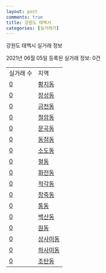 ```yaml
---
layout: post
comments: true
title: 강원도 태백시
categories: [실거래가]
---
```


강원도 태백시 실거래 정보

2021년 06월 05일 등록된 실거래 정보: 0건


<table>
  <tr>
    <td>실거래 수</td>
    <td>지역</td>
  </tr>

  
  <tr>
    <td><a href="4219010100.html">0</a></td>
    <td><a href="4219010100.html">황지동</a></td>
  </tr>
    

  <tr>
    <td><a href="4219010200.html">0</a></td>
    <td><a href="4219010200.html">장성동</a></td>
  </tr>
    

  <tr>
    <td><a href="4219010300.html">0</a></td>
    <td><a href="4219010300.html">금천동</a></td>
  </tr>
    

  <tr>
    <td><a href="4219010400.html">0</a></td>
    <td><a href="4219010400.html">철암동</a></td>
  </tr>
    

  <tr>
    <td><a href="4219010500.html">0</a></td>
    <td><a href="4219010500.html">문곡동</a></td>
  </tr>
    

  <tr>
    <td><a href="4219010600.html">0</a></td>
    <td><a href="4219010600.html">동점동</a></td>
  </tr>
    

  <tr>
    <td><a href="4219010700.html">0</a></td>
    <td><a href="4219010700.html">소도동</a></td>
  </tr>
    

  <tr>
    <td><a href="4219010800.html">0</a></td>
    <td><a href="4219010800.html">혈동</a></td>
  </tr>
    

  <tr>
    <td><a href="4219010900.html">0</a></td>
    <td><a href="4219010900.html">화전동</a></td>
  </tr>
    

  <tr>
    <td><a href="4219011000.html">0</a></td>
    <td><a href="4219011000.html">적각동</a></td>
  </tr>
    

  <tr>
    <td><a href="4219011100.html">0</a></td>
    <td><a href="4219011100.html">창죽동</a></td>
  </tr>
    

  <tr>
    <td><a href="4219011200.html">0</a></td>
    <td><a href="4219011200.html">통동</a></td>
  </tr>
    

  <tr>
    <td><a href="4219011300.html">0</a></td>
    <td><a href="4219011300.html">백산동</a></td>
  </tr>
    

  <tr>
    <td><a href="4219011400.html">0</a></td>
    <td><a href="4219011400.html">원동</a></td>
  </tr>
    

  <tr>
    <td><a href="4219011500.html">0</a></td>
    <td><a href="4219011500.html">상사미동</a></td>
  </tr>
    

  <tr>
    <td><a href="4219011600.html">0</a></td>
    <td><a href="4219011600.html">하사미동</a></td>
  </tr>
    

  <tr>
    <td><a href="4219011700.html">0</a></td>
    <td><a href="4219011700.html">조탄동</a></td>
  </tr>
    


</table>
    